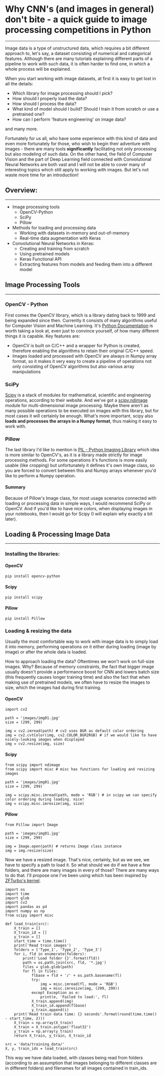 # Why CNN's (and images in general) don't bite - a quick guide to image processing competitions in Python
-------


Image data is a type of unstructured data, which requires a bit different approach to, let's say, a dataset consisting of numerical and categorical features. Although there are many tutorials explaining different parts of a pipeline to work with such data, it is often harder to find one, in which a whole process will be explained.

When you start working with image datasets, at first it is easy to get lost in all the details:
* Which library for image processing should I pick?
* How should I properly load the data?
* How should I process the data?
* What kind of model should I build? Should I train it from scratch or use a pretrained one?
* How can I perform 'feature engineering' on image data?

and many more.

Fortunately for us all, who have some experience with this kind of data and even more fortunately for those, who wish to begin their adventure with images - there are many tools **significantly** facilitating not only processing but also modeling of such data.
On the other hand, the field of Computer Vision and the part of Deep Learning field connected with Convolutional Neural Networks are both vast and I will not be able to cover many of interesting topics which still apply to working with images.
But let's not waste more time for an introduction!


## Overview:
------

* Image processing tools
    * OpenCV-Python 
    * SciPy
    * Pillow
* Methods for loading and processing data
    * Working with datasets in-memory and out-of-memory
    * Real-time data augmentation with Keras
* Convolutional Neural Networks in Keras:
    * Creating and training from scratch
    * Using pretrained models
    * Keras Functional API
    * Extracting features from models and feeding them into a different model 

    
## Image Processing Tools
-----

### OpenCV - Python

First comes the OpenCV library, which is a library dating back to 1999 and being expanded since then. Currently it consists of many algorithms useful for Computer Vision and Machine Learning. It's [Python Documentation](https://opencv-python-tutroals.readthedocs.io/en/latest/) is worth taking a look at, even just to convince yourself, of how many different things it is capable.
Key features are:
* OpenCV is built on C/C++ and a wrapper for Python is created, therefore enabling the algorithms to retain their original C/C++ speed.
* Images loaded and processed with OpenCV are always in Numpy array format, so it makes it very easy to create a pipeline of operations not only consisting of OpenCV algorithms but also various array manipulations

### SciPy

[Scipy](https://docs.scipy.org/doc/) is a stack of modules for mathematical, scientific and engineering operations, according to their website. And we've got a [scipy.ndimage](https://docs.scipy.org/doc/scipy/reference/ndimage.html) module for multi-dimensional image processing. Maybe there aren't as many possible operations to be executed on images with this library, but for most cases it will certainly be enough.
What's more important, scipy also **loads and processes the arrays in a Numpy format**, thus making it easy to work with.

### Pillow

The last library I'd like to mention is [PIL - Python Imaging Library](https://pillow.readthedocs.io/en/4.1.x/) which idea is more similar to OpenCV's, as it is a library made strictly for image processing methods. For some operations it's functions is more easily usable (like cropping) but unfortunately it defines it's own Image class, so you are forced to convert between this and Numpy arrays whenever you'd like to perform a Numpy operation.

#### Summary

Because of Pillow's Image class, for most usage scenarios connected with loading or processing data in simple ways, I would recommend SciPy or OpenCV. And if you'd like to have nice colors, when displaying images in your notebooks, then I would go for Scipy (I will explain why exactly a bit later).

## Loading & Processing Image Data
-----

### Installing the libraries:

#### OpenCV

```
pip install opencv-python
```

#### Scipy

```
pip install scipy
```

#### Pillow

```
pip install Pillow
```



### Loading  & resizing the data

Usually the most comfortable way to work with image data is to simply load it into memory, performing operations on it either during loading (image by image) or after the whole data is loaded.

How to approach loading the data? Oftentimes we won't work on full-size images. Why? Because of memory constraints, the fact that bigger image usually doesn't provide a performance boost for CNN and lowers batch size (this frequently causes longer training time) and also the fact that when making use of pretrained models, we often have to resize the images to size, which the images had during first training.

#### OpenCV

```
import cv2

path = 'images/img01.jpg'
size = (299, 299)

img = cv2.imread(path) # cv2 uses BGR as default color ordering
img = cv2.cvtColor(img, cv2.COLOR_BGR2RGB) # if we would like to have nicely-looking images when displayed
img = cv2.resize(img, size)
```

#### Scipy

```
from scipy import ndimage
from scipy import misc # misc has functions for loading and resizing images

path = 'images/img01.jpg'
size = (299, 299)

img = scipy.misc.imread(path, mode = 'RGB') # in scipy we can specify color ordering during loading. nice!
img = scipy.misc.imresize(img, size)
```

#### Pillow

```
from Pillow import Image

path = 'images/img01.jpg'
size = (299, 299)

img = Image.open(path) # returns Image class instance
img = img.resize(size)
```

Now we have a resized image. That's nice, certainly, but as we see, we have to specify a path to load it. So what should we do if we have a few folders, and there are many images in every of those?
There are many ways to do that. I'll propose one I've been using which has been inspired by [ZFTurbo's kernel](https://www.kaggle.com/zfturbo/fishy-keras-lb-1-25267).

```
import os
import time
import glob
import cv2
import pandas as pd
import numpy as np
from scipy import misc

def load_train(src):
    X_train = []
    X_train_id = []
    y_train = []
    start_time = time.time()
    print('Read train images')
    folders = ['Type_1', 'Type_2', 'Type_3']
    for i, fld in enumerate(folders):
        print('Load folder {}'.format(fld))
        path = os.path.join(src, fld, '*.jpg')
        files = glob.glob(path)
        for fl in files:
            flbase = fld + '/' + os.path.basename(fl)
            try:
                img = misc.imread(fl, mode = 'RGB')
                img = misc.imresize(img, (299, 299))
            except Exception as e:
                print(e, 'Failed to load:', fl)
            X_train.append(img)
            X_train_id.append(flbase)
            y_train.append(i)
    print('Read train data time: {} seconds'.format(round(time.time() - start_time, 2)))
    X_train = np.array(X_train)
    X_train = X_train.astype('float32')
    y_train = np.array(y_train)
    return X_train, y_train, X_train_id

src = 'data/training_data/'
X, y, train_ids = load_train(src)
```

This way we have data loaded, with classes being read from folders (according to an assumption that images belonging to different classes are in different folders) and filenames for all images contained in train_ids.
